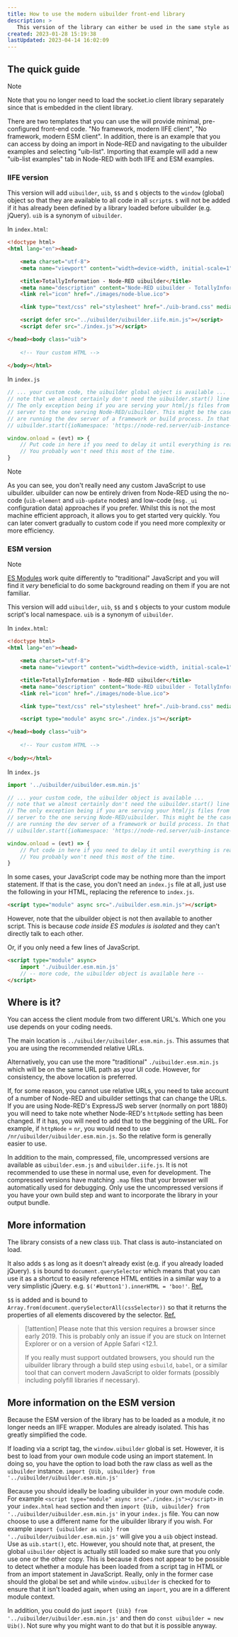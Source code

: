```yaml
---
title: How to use the modern uibuilder front-end library
description: >
   This version of the library can either be used in the same style as the old `uibuilderfe.js` client (loading in a script link in the HTML) using the `uibuilder.iife.js` version or as a modern [ES Module](https://developer.mozilla.org/en-US/docs/Web/JavaScript/Guide/Modules) using the `uibuilder.esm.js` version. Both builds of the library have identical features but are called differently as shown below.
created: 2023-01-28 15:19:38
lastUpdated: 2023-04-14 16:02:09
---
```



## The quick guide

> [!note]
> Note that you no longer need to load the socket.io client library separately since that is embedded in the client library.

There are two templates that you can use the will provide minimal, pre-configured front-end code. "No framework, modern IIFE client", "No framework, modern ESM client". In addition, there is an example that you can access by doing an import in Node-RED and navigating to the uibuilder examples and selecting "uib-list". Importing that example will add a new "uib-list examples" tab in Node-RED with both IIFE and ESM examples.

### IIFE version

This version will add `uibuilder`, `uib`, `$$` and `$` objects to the `window` (global) object so that they are available to all code in all `script`s. `$` will not be added if it has already been defined by a library loaded before uibuilder (e.g. jQuery). `uib` is a synonym of `uibuilder`.

In `index.html`:

```html
<!doctype html>
<html lang="en"><head>

    <meta charset="utf-8">
    <meta name="viewport" content="width=device-width, initial-scale=1">

    <title>TotallyInformation - Node-RED uibuilder</title>
    <meta name="description" content="Node-RED uibuilder - TotallyInformation">
    <link rel="icon" href="./images/node-blue.ico"> 

    <link type="text/css" rel="stylesheet" href="./uib-brand.css" media="all">

    <script defer src="../uibuilder/uibuilder.iife.min.js"></script>
    <script defer src="./index.js"></script>

</head><body class="uib">
    
    <!-- Your custom HTML -->
    
</body></html>
```

In `index.js`

```javascript
// ... your custom code, the uibuilder global object is available ...
// note that we almost certainly don't need the uibuilder.start() line any more.
// The only exception being if you are serving your html/js files from a different
// server to the one serving Node-RED/uibuilder. This might be the case if you
// are running the dev server of a framework or build process. In that case:
// uibuilder.start({ioNamespace: 'https://node-red.server/uib-instance-url'})

window.onload = (evt) => {
    // Put code in here if you need to delay it until everything is really loaded and ready.
    // You probably won't need this most of the time.
}

```

> [!note]
> As you can see, you don't really need any custom JavaScript to use uibuilder.
> uibuilder can now be entirely driven from Node-RED using the no-code (`uib-element` and `uib-update` nodes) and low-code (`msg._ui` configuration data) approaches if you prefer.
> Whilst this is not the most machine efficient approach, it allows you to get started very quickly. You can later convert gradually to custom code if you need more complexity or more
> efficiency.


### ESM version

> [!note]
> [ES Modules](https://developer.mozilla.org/en-US/docs/Web/JavaScript/Guide/Modules) work quite differently to "traditional" JavaScript and you will find it _very_ beneficial to do some background reading on them if you are not familiar.

This version will add `uibuilder`, `uib`, `$$` and `$` objects to your custom module script's local namespace. `uib` is a synonym of `uibuilder`.

In `index.html`:

```html
<!doctype html>
<html lang="en"><head>

    <meta charset="utf-8">
    <meta name="viewport" content="width=device-width, initial-scale=1">

    <title>TotallyInformation - Node-RED uibuilder</title>
    <meta name="description" content="Node-RED uibuilder - TotallyInformation">
    <link rel="icon" href="./images/node-blue.ico"> 

    <link type="text/css" rel="stylesheet" href="./uib-brand.css" media="all">

    <script type="module" async src="./index.js"></script> 

</head><body class="uib">
    
    <!-- Your custom HTML -->
    
</body></html>
```

In `index.js`

```javascript
import '../uibuilder/uibuilder.esm.min.js'

// ... your custom code, the uibuilder object is available ...
// note that we almost certainly don't need the uibuilder.start() line any more.
// The only exception being if you are serving your html/js files from a different
// server to the one serving Node-RED/uibuilder. This might be the case if you
// are running the dev server of a framework or build process. In that case:
// uibuilder.start({ioNamespace: 'https://node-red.server/uib-instance-url'})

window.onload = (evt) => {
    // Put code in here if you need to delay it until everything is really loaded and ready.
    // You probably won't need this most of the time.
}

```

In some cases, your JavaScript code may be nothing more than the import statement. If that is the case, you don't need an `index.js` file at all, just use the following in your HTML, replacing the reference to `index.js`.

```html
<script type="module" async src="./uibuilder.esm.min.js"></script>
```

However, note that the uibuilder object is not then available to another script. This is because *code inside ES modules is isolated* and they can't directly talk to each other.

Or, if you only need a few lines of JavaScript.

```html
<script type="module" async>
    import './uibuilder.esm.min.js'
    // -- more code, the uibuilder object is available here --
</script>
```

## Where is it?

You can access the client module from two different URL's. Which one you use depends on your coding needs.

The main location is `../uibuilder/uibuilder.esm.min.js`. This assumes that you are using the recommended relative URLs.

Alternatively, you can use the more "traditional" `./uibuilder.esm.min.js` which will be on the same URL path as your UI code. However, for consistency, the above location is preferred.

If, for some reason, you cannot use relative URLs, you need to take account of a number of Node-RED and uibuilder settings that can change the URLs. If you are using Node-RED's ExpressJS web server (normally on port 1880) you will need to take note whether Node-RED's `httpNode` setting has been changed. If it has, you will need to add that to the beggining of the URL. For example, if `httpNode` = `nr`, you would need to use `/nr/uibuilder/uibuilder.esm.min.js`. So the relative form is generally easier to use.

In addition to the main, compressed, file, uncompressed versions are available as `uibuilder.esm.js` and `uibuilder.iife.js`. It is not recommended to use these in normal use, even for development. The compressed versions have matching `.map` files that your browser will automatically used for debugging. Only use the uncompressed versions if you have your own build step and want to incorporate the library in your output bundle.

## More information

The library consists of a new class `Uib`. That class is auto-instanciated on load.

It also adds `$` as long as it doesn't already exist (e.g. if you already loaded jQuery). `$` is bound to `document.querySelector` which means that you can use it as a shortcut to easily reference HTML entities in a similar way to a very simplistic jQuery. e.g. `$('#button1').innerHTML = 'boo!'`. [Ref.](client-docs/functions#cssselector---simplistic-jquery-like-document-css-query-selector-returns-an-html-element)

`$$` is added and is bound to `Array.from(document.querySelectorAll(cssSelector))` so that it returns the properties of all elements discovered by the selector. [Ref.](client-docs/functions#cssselector---returns-an-array-of-html-elements-properties)

> [!attention]
> Please note that this version requires a browser since early 2019. This is probably only an issue if you are stuck on Internet Explorer or on a version of Apple Safari <12.1.
>
> If you really must support outdated browsers, you should run the uibuilder library through a build step using `esbuild`, `babel`, or a similar tool that can convert modern JavaScript to older formats (possibly including polyfill libraries if necessary).

## More information on the ESM version

Because the ESM version of the library has to be loaded as a module, it no longer needs an IIFE wrapper. Modules are already isolated. This has greatly simplified the code.

If loading via a script tag, the `window.uibuilder` global is set. However, it is best to load from your own module code using an import statement. In doing so, you have the option to load both the raw class as well as the `uibuilder` instance. `import {Uib, uibuilder} from '../uibuilder/uibuilder.esm.min.js'`

Because you should ideally be loading uibuilder in your own module code. For example `<script type="module" async src="./index.js"></script>` in your `index.html` `head` section and then `import {Uib, uibuilder} from '../uibuilder/uibuilder.esm.min.js'` in your `index.js` file. You can now choose to use a different name for the uibuilder library if you wish. For example `import {uibuilder as uib} from '../uibuilder/uibuilder.esm.min.js'` will give you a `uib` object instead. Use as `uib.start()`, etc. However, you should note that, at present, the global `uibuilder` object is actually still loaded so make sure that you only use one or the other copy. This is because it does not appear to be possible to detect whether a module has been loaded from a script tag in HTML or from an import statement in JavaScript. Really, only in the former case should the global be set and while `window.uibuilder` is checked for to ensure that it isn't loaded again, when using an `import`, you are in a different module context.

In addition, you could do just `import {Uib} from '../uibuilder/uibuilder.esm.min.js'` and then do `const uibuilder = new Uib()`. Not sure why you might want to do that but it is possible anyway.

